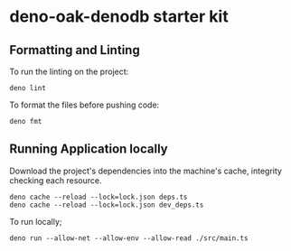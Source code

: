 # deno-oak-denodb starter kit

## Formatting and Linting

To run the linting on the project:
```
deno lint
```

To format the files before pushing code:
```
deno fmt
```

## Running Application locally

Download the project's dependencies into the machine's cache, integrity checking each resource.
```
deno cache --reload --lock=lock.json deps.ts
deno cache --reload --lock=lock.json dev_deps.ts
```

To run locally;
```
deno run --allow-net --allow-env --allow-read ./src/main.ts
```
